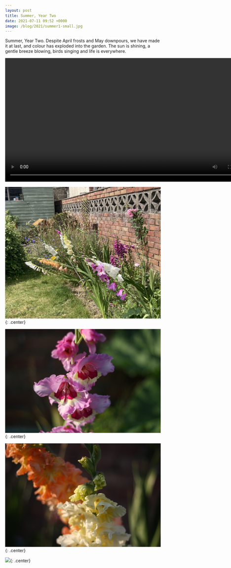 ```yaml
---
layout: post
title: Summer, Year Two
date: 2021-07-11 09:52 +0000
image: /blog/2021/summer1-small.jpg
---
```


Summer, Year Two. Despite April frosts and May downpours, we have made it at last, and colour has exploded into the garden. The sun is shining, a gentle breeze blowing, birds singing and life is everywhere.

<center><video width="800" controls><source src="https://video.ianrenton.com/general/summer-year-2.mp4" type="video/mp4"></video></center>

![](/blog/2021/summer1.jpg){: .center}

![](/blog/2021/summer2.jpg){: .center}

![](/blog/2021/summer3.jpg){: .center}

![](/blog/2021/summer4.jpg){: .center}